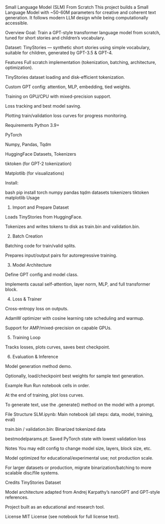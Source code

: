 Small Language Model (SLM) From Scratch
This project builds a Small Language Model with ~50-60M parameters for creative and coherent text generation. It follows modern LLM design while being computationally accessible.

Overview
Goal: Train a GPT-style transformer language model from scratch, tuned for short stories and children’s vocabulary.

Dataset: TinyStories — synthetic short stories using simple vocabulary, suitable for children, generated by GPT-3.5 & GPT-4.

Features
Full scratch implementation (tokenization, batching, architecture, optimization).

TinyStories dataset loading and disk-efficient tokenization.

Custom GPT config: attention, MLP, embedding, tied weights.

Training on GPU/CPU with mixed-precision support.

Loss tracking and best model saving.

Plotting train/validation loss curves for progress monitoring.

Requirements
Python 3.9+

PyTorch

Numpy, Pandas, Tqdm

HuggingFace Datasets, Tokenizers

tiktoken (for GPT-2 tokenization)

Matplotlib (for visualizations)

Install:

bash
pip install torch numpy pandas tqdm datasets tokenizers tiktoken matplotlib
Usage
1. Import and Prepare Dataset

Loads TinyStories from HuggingFace.

Tokenizes and writes tokens to disk as train.bin and validation.bin.

2. Batch Creation

Batching code for train/valid splits.

Prepares input/output pairs for autoregressive training.

3. Model Architecture

Define GPT config and model class.

Implements causal self-attention, layer norm, MLP, and full transformer block.

4. Loss & Trainer

Cross-entropy loss on outputs.

AdamW optimizer with cosine learning rate scheduling and warmup.

Support for AMP/mixed-precision on capable GPUs.

5. Training Loop

Tracks losses, plots curves, saves best checkpoint.

6. Evaluation & Inference

Model generation method demo.

Optionally, load/checkpoint best weights for sample text generation.

Example Run
Run notebook cells in order.

At the end of training, plot loss curves.

To generate text, use the .generate() method on the model with a prompt.

File Structure
SLM.ipynb: Main notebook (all steps: data, model, training, eval)

train.bin / validation.bin: Binarized tokenized data

bestmodelparams.pt: Saved PyTorch state with lowest validation loss

Notes
You may edit config to change model size, layers, block size, etc.

Model optimized for educational/experimental use; not production scale.

For larger datasets or production, migrate binarization/batching to more scalable disc/file systems.

Credits
TinyStories Dataset

Model architecture adapted from Andrej Karpathy’s nanoGPT and GPT-style references.

Project built as an educational and research tool.

License
MIT License (see notebook for full license text).

